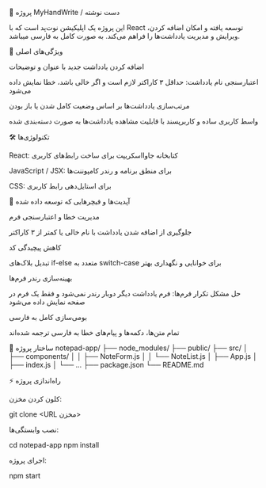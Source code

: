 📝 پروژه MyHandWrite / دست نوشته

این پروژه یک اپلیکیشن نوت‌پد است که با React توسعه یافته و امکان اضافه کردن، ویرایش و مدیریت یادداشت‌ها را فراهم می‌کند. به صورت کامل به فارسی  میباشد.

🚀 ویژگی‌های اصلی

اضافه کردن یادداشت جدید با عنوان و توضیحات

اعتبارسنجی نام یادداشت: حداقل ۳ کاراکتر لازم است و اگر خالی باشد، خطا نمایش داده می‌شود

مرتب‌سازی یادداشت‌ها بر اساس وضعیت کامل شدن یا باز بودن

واسط کاربری ساده و کاربرپسند با قابلیت مشاهده یادداشت‌ها به صورت دسته‌بندی شده


🛠️ تکنولوژی‌ها

React: کتابخانه جاوااسکریپت برای ساخت رابط‌های کاربری

JavaScript / JSX: برای منطق برنامه و رندر کامپوننت‌ها

CSS: برای استایل‌دهی رابط کاربری

🔧 آپدیت‌ها و فیچرهایی که توسعه داده شده

مدیریت خطا و اعتبارسنجی فرم

جلوگیری از اضافه شدن یادداشت با نام خالی یا کمتر از ۳ کاراکتر

کاهش پیچیدگی کد

تبدیل بلاک‌های if-else متعدد به switch-case برای خوانایی و نگهداری بهتر

بهینه‌سازی رندر فرم‌ها

حل مشکل تکرار فرم‌ها: فرم یادداشت دیگر دوبار رندر نمی‌شود و فقط یک فرم در صفحه نمایش داده می‌شود

بومی‌سازی کامل به فارسی

تمام متن‌ها، دکمه‌ها و پیام‌های خطا به فارسی ترجمه شده‌اند

📂 ساختار پروژه
notepad-app/
├── node_modules/
├── public/
├── src/
│   ├── components/
│   │   ├── NoteForm.js
│   │   └── NoteList.js
│   ├── App.js
│   ├── index.js
│   └── ...
├── package.json
└── README.md

⚡ راه‌اندازی پروژه

کلون کردن مخزن:

git clone <URL مخزن>


نصب وابستگی‌ها:

cd notepad-app
npm install


اجرای پروژه:

npm start
